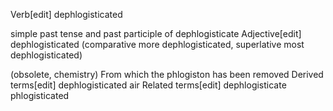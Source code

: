 Verb[edit]
dephlogisticated

simple past tense and past participle of dephlogisticate
Adjective[edit]
dephlogisticated (comparative more dephlogisticated, superlative most dephlogisticated)

(obsolete, chemistry) From which the phlogiston has been removed
Derived terms[edit]
dephlogisticated air
Related terms[edit]
dephlogisticate
phlogisticated
